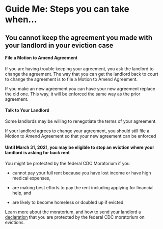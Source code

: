 Guide Me: Steps you can take when...
====================================

You cannot keep the agreement you made with your landlord in your eviction case
-------------------------------------------------------------------------------

#### File a Motion to Amend Agreement

If you are having trouble keeping your agreement, you ask the landlord to change the agreement. The way that you can get the landlord back to court to change the agreement is to file a Motion to Amend Agreement. 

If you make an new agreement you can have your new agreement replace the
old one. This way, it will be enforced the same way as the prior
agreement.

####  Talk to Your Landlord

Some landlords may be willing to renegotiate the terms of your
agreement.

If your landlord agrees to change your agreement, you should still file
a Motion to Amend Agreement so that your new agreement can be enforced

####  Until March 31, 2021, you may be eligible to stop an eviction where your landlord is asking for back rent

You might be protected by the federal CDC Moratorium if you

-   cannot pay your full rent because you have lost income or have high
    medical expenses, 

-   are making best efforts to pay the rent including applying for
    financial help, and

-   are likely to become homeless or doubled up if evicted.

[Learn more](https://www.masslegalhelp.org/covid-19/housing) about the
moratorium, and how to send your landlord a
[declaration](https://MassLegalHelp.org/cdc-declaration.pdf)
that you are protected by the federal CDC moratorium on evictions.